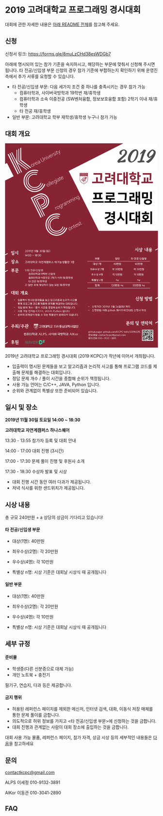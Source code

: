 # 2019 고려대학교 프로그래밍 경시대회

대회에 관한 자세한 내용은 <a href=https://github.com/KCPC-info/2019KCPC/blob/master/README.md#%EB%8C%80%ED%9A%8C-%EA%B0%9C%EC%9A%94>아래 README 전체</a>를 참고해 주세요.

## 신청

신청서 링크: https://forms.gle/8muLzCHd38esWDGb7

아래에 명시되어 있는 참가 기준을 숙지하시고, 해당하는 부문에 맞춰서 신청해 주시면 됩니다. 타 전공/신입생 부문 신청의 경우 참가 기준에 부합하는지 확인하기 위해 운영진 측에서 추가 서류를 요청할 수 있습니다.

- 타 전공/신입생 부문: 다음 세가지 조건 중 하나를 충족시키는 경우 참가 가능
  - 컴퓨터학과, 사이버국방학과 19학번 재/휴학생
  - 컴퓨터학과 소속 이중전공 (SW벤처융합, 정보보호융합 포함) 2학기 이내 재/휴학생
  - 타 전공 재/휴학생
- 일반 부문: 고려대학교 학부 재학생/휴학생 누구나 참가 가능




## 대회 개요



<img src='./banner.png'>



2019년 고려대학교 프로그래밍 경시대회 (2019 KCPC)가 작년에 이어서 개최됩니다. 

- 입출력이 명시된 문제들을 보고 알고리즘과 논리적 사고를 통해 프로그램 코드를 제출해 문제를 해결하는 대회입니다.
- 정답 문제 개수 / 풀이 시간을 종합해 순위가 책정됩니다.
- 사용 가능 언어는 C/C++, JAVA, Python 입니다.
- 순위와 관계없이 특별상 또한 준비되어 있습니다.



## 일시 및 장소

**2019년 11월 30일 토요일 14:00 ~ 18:30**

**고려대학교 자연계캠퍼스 하나스퀘어**

13:30 - 13:55 참가자 등록 및 대회 안내

14:00 - 17:00 대회 진행 (3시간)

17:00 - 17:30 문제 풀이 진행 및 후원사 소개

17:30 - 18:30 수상자 발표 및 시상

- 대회 진행 시간 동안 여러 다과가 제공됩니다.
- 저녁 식사를 위한 샌드위치가 제공됩니다.




## 시상 내용

총 규모 240만원 + a 상당의 상금이 기다리고 있습니다!

#### 타 전공/신입생 부문

- 대상(1명): 40만원

- 최우수상(2명): 각 20만원

- 우수상(4명): 각 10만원

- 특별상 n명: 시상 기준은 대회날 시상식 때 공개됩니다

#### 일반 부문

- 대상(1명): 40만원

- 최우수상(2명): 각 20만원

- 우수상(4명): 각 10만원

- 특별상 n명: 시상 기준은 대회날 시상식 때 공개됩니다



## 세부 규정

#### 준비물

- 학생증(다른 신분증으로 대체 가능)
- 개인 노트북 + 충전기

필기구, 연습지, 다과 등은 제공합니다. 

#### 금지 행위

- 허용된 레퍼런스 페이지를 제외한 메신저, 인터넷 검색, 대화, 이동식 저장 매체를 통한 문제 풀이를 금합니다.
- 의도적으로 허위 정보를 가지고 <타 전공/신입생 부문>에 신청하는 것을 금합니다.
- 대회 진행과 관계없는 사람이 대회 장소에 출입하는 것을 금합니다.



대회 사용 가능 물품, 레퍼런스 페이지, 참가 자격, 상금 시상 등의 세부적인 내용들은 <a href=https://github.com/KCPC-info/2019KCPC/blob/master/rules.md>다음</a>을 참고하세요



## 문의

contactkcpc@gmail.com

ALPS 이세정 010-9132-3891

AlKor 이동관 010-3041-2890



## FAQ

### 
